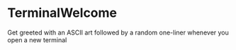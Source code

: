 # TerminalWelcome
Get greeted with an ASCII art followed by a random one-liner whenever you open a new terminal
